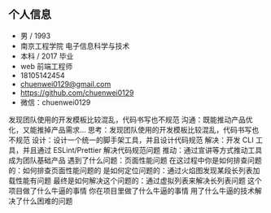 ## 个人信息

- 男 / 1993
- 南京工程学院 电子信息科学与技术
- 本科 / 2017 毕业
- web 前端工程师
- 18105142454
- chuenwei0129@gmail.com
- https://github.com/chuenwei0129
- 微信：chuenwei0129

发现团队使用的开发模板比较混乱，代码书写也不规范
沟通：既能推动产品优化，又能推掉产品需求...
思考：发现团队使用的开发模板比较混乱，代码书写也不规范
设计：设计一个统一的脚手架工具，并且设计代码规范
解决：开发 CLI 工具，并且通过 ESLint/Prettier 解决代码规范问题
推动：通过宣讲等方式推动工具成为团队基础产品
遇到了什么问题：页面性能问题
在这过程中你是如何排查问题的：如何排查页面性能问题的
是如何定位问题的：通过火焰图发现某段长列表加载性能有问题
最终是如何解决这个问题的：通过虚拟列表来解决长列表问题
这个项目做了什么牛逼的事情
你在项目里做了什么牛逼的事情
用了什么牛逼的技术解决了什么困难的问题
